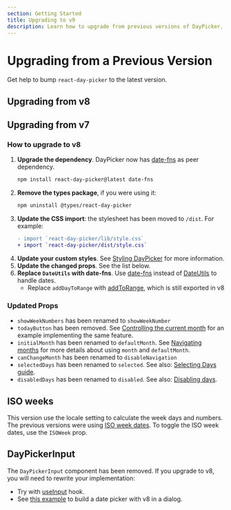 ```yaml
---
section: Getting Started
title: Upgrading to v9
description: Learn how to upgrade from previous versions of DayPicker.
---
```


# Upgrading from a Previous Version

Get help to bump `react-day-picker` to the latest version.

## Upgrading from v8

## Upgrading from v7

### How to upgrade to v8

1. **Upgrade the dependency**. DayPicker now has [date-fns](https://date-fns.org/) as peer dependency.
   ```bash
   npm install react-day-picker@latest date-fns
   ```
2. **Remove the types package**, if you were using it:
   ```bash
   npm uninstall @types/react-day-picker
   ```
3. **Update the CSS import**: the stylesheet has been moved to `/dist`. For example:
   ```diff
   - import `react-day-picker/lib/style.css`
   + import `react-day-picker/dist/style.css`
   ```
4. **Update your custom styles**. See [Styling DayPicker](/basics/styling) for more information.
5. **Update the changed props**. See the list below.
6. **Replace `DateUtils` with date-fns**. Use [date-fns](https://date-fns.org/) instead of [DateUtils](https://react-day-picker-v7.netlify.app/api/DateUtils) to handle dates.
   - Replace `addDayToRange` with [addToRange](/api/functions/addToRange), which is still exported in v8

### Updated Props

- `showWeekNumbers` has been renamed to `showWeekNumber`
- `todayButton` has been removed. See [Controlling the current month](/basics/navigation#controlling-the-current-month) for an example implementing the same feature.
- `initialMonth` has been renamed to `defaultMonth`. See [Navigating months](/basics/navigation) for more details about using `month` and `defaultMonth`.
- `canChangeMonth` has been renamed to `disableNavigation`
- `selectedDays` has been renamed to `selected`. See also: [Selecting Days guide](/basics/selecting-days).
- `disabledDays` has been renamed to `disabled`. See also: [Disabling days](/basics/modifiers#disabling-days).

## ISO weeks

This version use the locale setting to calculate the week days and numbers. The previous versions were using [ISO week dates](https://en.wikipedia.org/wiki/ISO_week_date). To toggle the ISO week dates, use the `ISOWeek` prop.

## DayPickerInput

The `DayPickerInput` component has been removed. If you upgrade to v8, you will need to rewrite your implementation:

- Try with [useInput](/guides/input-fields) hook.
- See [this example](/guides/input-fields#example-date-picker-dialog) to build a date picker with v8 in a dialog.
